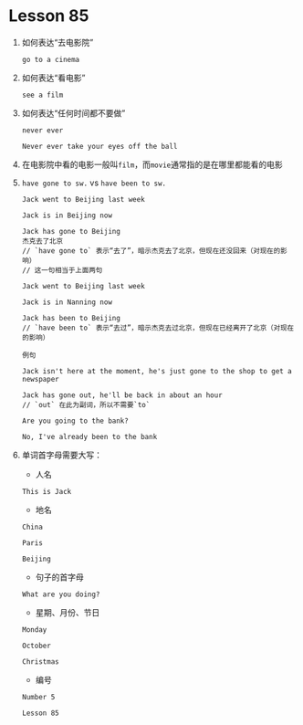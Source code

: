 # Lesson 85

1. 如何表达“去电影院”

   ```
   go to a cinema
   ```

2. 如何表达“看电影”

   ```
   see a film
   ```

3. 如何表达“任何时间都不要做”

   ```
   never ever

   Never ever take your eyes off the ball
   ```

4. 在电影院中看的电影一般叫`film`，而`movie`通常指的是在哪里都能看的电影

5. `have gone to sw.` vs `have been to sw.`

   ```
   Jack went to Beijing last week

   Jack is in Beijing now

   Jack has gone to Beijing
   杰克去了北京
   // `have gone to` 表示“去了”，暗示杰克去了北京，但现在还没回来（对现在的影响）
   // 这一句相当于上面两句

   Jack went to Beijing last week

   Jack is in Nanning now

   Jack has been to Beijing
   // `have been to` 表示“去过”，暗示杰克去过北京，但现在已经离开了北京（对现在的影响）
   ```

   ```
   例句

   Jack isn't here at the moment, he's just gone to the shop to get a newspaper

   Jack has gone out, he'll be back in about an hour
   // `out` 在此为副词，所以不需要`to`

   Are you going to the bank?

   No, I've already been to the bank

   ```

6. 单词首字母需要大写：

   - 人名

   ```
   This is Jack
   ```

   - 地名

   ```
   China

   Paris

   Beijing
   ```

   - 句子的首字母

   ```
   What are you doing?
   ```

   - 星期、月份、节日

   ```
   Monday

   October

   Christmas
   ```

   - 编号

   ```
   Number 5

   Lesson 85
   ```
